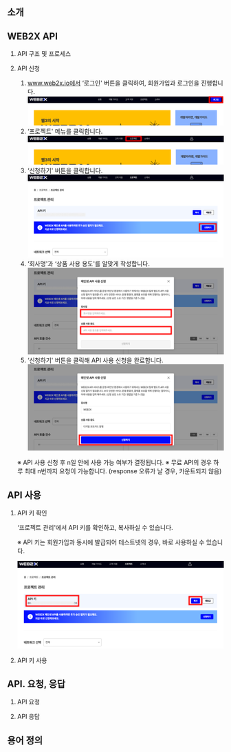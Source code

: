 ## 소개

## WEB2X API

1. API 구조 및 프로세스

2. API 신청

   1. www.web2x.io에서 ‘로그인' 버튼을 클릭하여, 회원가입과 로그인을 진행합니다.
      ![](https://github.com/coinplug/web2x-api-document/raw/master/images/1-2-1.png)
   2. ‘프로젝트' 메뉴를 클릭합니다.
      ![](https://github.com/coinplug/web2x-api-document/raw/master/images/1-2-2.png)
   3. ‘신청하기' 버튼을 클릭합니다.
      ![](https://github.com/coinplug/web2x-api-document/raw/master/images/1-2-3.png)
   4. ‘회사명'과 ‘상품 사용 용도'를 알맞게 작성합니다.
      ![](https://github.com/coinplug/web2x-api-document/raw/master/images/1-2-4.png)
   5. ‘신청하기' 버튼을 클릭해 API 사용 신청을 완료합니다.
      ![](https://github.com/coinplug/web2x-api-document/raw/master/images/1-2-5.png)

   ※ API 사용 신청 후 n일 안에 사용 가능 여부가 결정됩니다.
   ※ 무료 API의 경우 하루 최대 n번까지 요청이 가능합니다. (response 오류가 날 경우, 카운트되지 않음)

## API 사용

1. API 키 확인

   ‘프로젝트 관리'에서 API 키를 확인하고, 복사하실 수 있습니다.

   ※ API 키는 회원가입과 동시에 발급되어 테스트넷의 경우, 바로 사용하실 수 있습니다.

   ![](https://github.com/coinplug/web2x-api-document/raw/master/images/2-1.png)

2. API 키 사용

## API. 요청, 응답

1. API 요청

2. API 응답

## 용어 정의
